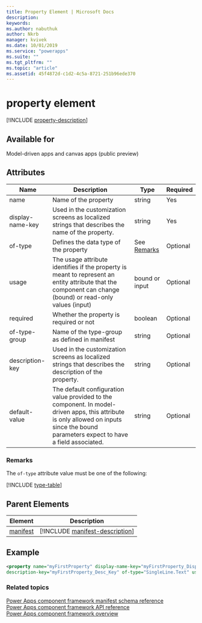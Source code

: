 ```yaml
---
title: Property Element | Microsoft Docs
description: 
keywords:
ms.author: nabuthuk
author: Nkrb
manager: kvivek
ms.date: 10/01/2019
ms.service: "powerapps"
ms.suite: ""
ms.tgt_pltfrm: ""
ms.topic: "article"
ms.assetid: 45f4872d-c1d2-4c5a-8721-251b96ede370
---
```


# property element

[!INCLUDE [property-description](includes/property-description.md)]

## Available for

Model-driven apps and canvas apps (public preview)

## Attributes

|Name |Description |Type |Required |
|------|------|------|-------|
|name |Name of the property |string |Yes |
|display-name-key |Used in the customization screens as localized strings that describes the name of the property. |string |Yes |
|of-type|Defines the data type of the property|See [Remarks](#remarks)|Optional|
|usage |The usage attribute identifies if the property is meant to represent an entity attribute that the component can change (bound) or read-only values (input)|bound or input |Optional |
|required |Whether the property is required or not |boolean |Optional |
|of-type-group |Name of the type-group as defined in manifest|string |Optional |
|description-key |Used in the customization screens as localized strings that describes the description of the property. |string |Optional |
|default-value |The default configuration value provided to the component. In model-driven apps, this attribute is only allowed on inputs since the bound parameters expect to have a field associated. |string |Optional |

### Remarks

The `of-type` attribute value must be one of the following:

[!INCLUDE [type-table](includes/type-table.md)]

## Parent Elements

|Element|Description|
|--|--|
|[manifest](manifest.md)|[!INCLUDE [manifest-description](includes/manifest-description.md)]|


## Example

```xml
<property name="myFirstProperty" display-name-key="myFirstProperty_Display_Key" 
description-key="myFirstProperty_Desc_Key" of-type="SingleLine.Text" usage="bound" required="true" />
```

### Related topics

[Power Apps component framework manifest schema reference](index.md)<br/>
[Power Apps component framework API reference](../reference/index.md)<br/>
[Power Apps component framework overview](../overview.md)
